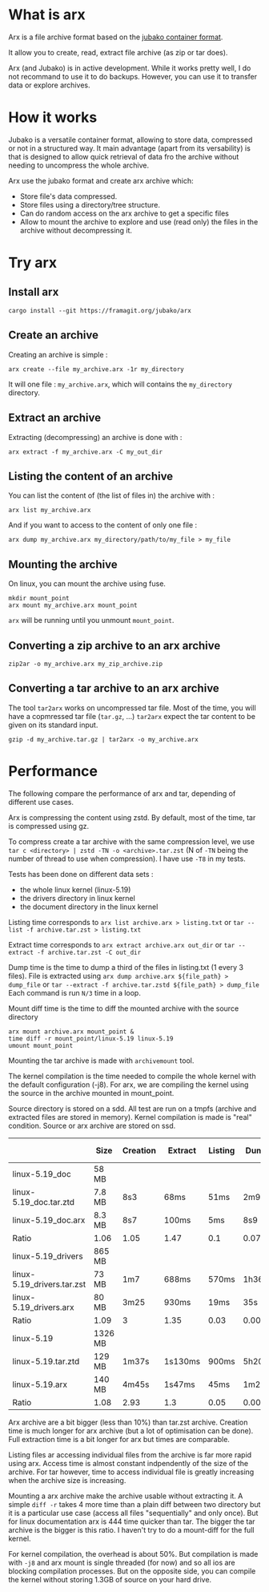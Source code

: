 What is arx
===========

Arx is a file archive format based on the
[jubako container format](https://github.com/jubako/jubako).

It allow you to create, read, extract file archive (as zip or tar does).

Arx (and Jubako) is in active development.
While it works pretty well, I do not recommand to use it to do backups.
However, you can use it to transfer data or explore archives.


How it works
============


Jubako is a versatile container format, allowing to store data, compressed or
not in a structured way. It main advantage (apart from its versability) is
that is designed to allow quick retrieval of data fro the archive without
needing to uncompress the whole archive.

Arx use the jubako format and create arx archive which:
- Store file's data compressed.
- Store files using a directory/tree structure.
- Can do random access on the arx archive to get a specific files
- Allow to mount the archive to explore and use (read only) the files in the
  archive without decompressing it.

Try arx
=======

Install arx
-----------

```
cargo install --git https://framagit.org/jubako/arx
```


Create an archive
-----------------

Creating an archive is simple :


```
arx create --file my_archive.arx -1r my_directory
```

It will one file : `my_archive.arx`, which will contains the `my_directory` directory.


Extract an archive
------------------

Extracting (decompressing) an archive is done with :

```
arx extract -f my_archive.arx -C my_out_dir
```


Listing the content of an archive
---------------------------------

You can list the content of (the list of files in) the archive with :

```
arx list my_archive.arx
```

And if you want to access to the content of only one file :

```
arx dump my_archive.arx my_directory/path/to/my_file > my_file
```

Mounting the archive
--------------------

On linux, you can mount the archive using fuse.

```
mkdir mount_point
arx mount my_archive.arx mount_point
```

`arx` will be running until you unmount `mount_point`.

Converting a zip archive to an arx archive
------------------------------------------

```
zip2ar -o my_archive.arx my_zip_archive.zip
```

Converting a tar archive to an arx archive
------------------------------------------

The tool `tar2arx` works on uncompressed tar file.
Most of the time, you will have a copmressed tar file (`tar.gz`, ...)
`tar2arx` expect the tar content to be given on its standard input.

```
gzip -d my_archive.tar.gz | tar2arx -o my_archive.arx
```



Performance
===========


The following compare the performance of arx and tar, depending of different
use cases.

Arx is compressing the content using zstd.
By default, most of the time, tar is compressed using gz.

To compress create a tar archive with the same compression level, we use
`tar c <directory> | zstd -TN -o <archive>.tar.zst`
(N of `-TN` being the number of thread to use when compression).
I have use `-T8` in my tests.

Tests has been done on different data sets :
- the whole linux kernel (linux-5.19)
- the drivers directory in linux kernel
- the document directory in the linux kernel

Listing time corresponds to `arx list archive.arx > listing.txt` or
`tar --list -f archive.tar.zst > listing.txt`

Extract time corresponds to `arx extract archive.arx out_dir` or
`tar --extract -f archive.tar.zst -C out_dir`

Dump time is the time to dump a third of the files in listing.txt (1 every 3 files).
File is extracted using `arx dump archive.arx ${file_path} > dump_file` or
`tar --extract -f archive.tar.zstd ${file_path} > dump_file`
Each command is run `N/3` time in a loop.

Mount diff time is the time to diff the mounted archive with the source directory
```
arx mount archive.arx mount_point &
time diff -r mount_point/linux-5.19 linux-5.19
umount mount_point
```
Mounting the tar archive is made with `archivemount` tool.

The kernel compilation is the time needed to compile the whole kernel with the
default configuration (-j8). For arx, we are compiling the kernel using the
source in the archive mounted in mount_point.

Source directory is stored on a sdd. All test are run on a tmpfs (archive and
extracted files are stored in memory). Kernel compilation is made is "real"
condition. Source or arx archive are stored on ssd.


|                            |  Size   | Creation | Extract | Listing |  Dump  | Dump /entry | Mount diff | Compilation |
| -------------------------- | ------- | -------- | ------- | ------- | ------ | ----------- | ---------- | ----------- |
| linux-5.19_doc             | 58 MB   |          |         |         |        |             | 66ms       |             |
| linux-5.19_doc.tar.ztd     | 7.8 MB  | 8s3      | 68ms    | 51ms    | 2m9s   | 43ms        | 2m38s      |             |
| linux-5.19_doc.arx         | 8.3 MB  | 8s7      | 100ms   | 5ms     | 8s9    | 3.4ms       | 324ms      |             |
| Ratio                      | 1.06    | 1.05     | 1.47    | 0.1     | 0.07   |             | 0.002      |             |
| linux-5.19_drivers         | 865 MB  |          |         |         |        |             | 490ms      |             |
| linux-5.19_drivers.tar.zst | 73 MB   | 1m7      | 688ms   | 570ms   | 1h36   | 520ms       | 2h41m      |             |
| linux-5.19_drivers.arx     | 80 MB   | 3m25     | 930ms   | 19ms    | 35s    | 3.1ms       | 1s75       |             |
| Ratio                      | 1.09    | 3        | 1.35    | 0.03    | 0.006  |             | 0.00018    |             |
| linux-5.19                 | 1326 MB |          |         |         |        |             | 880ms      | 32m         |
| linux-5.19.tar.ztd         | 129 MB  | 1m37s    | 1s130ms | 900ms   | 5h20m  | 833ms       |            |             |
| linux-5.19.arx             | 140 MB  | 4m45s    | 1s47ms  | 45ms    | 1m28s  | 4ms         | 4s2        | 48m         |
| Ratio                      | 1.08    | 2.93     | 1.3     | 0.05    | 0.0045 |             |            |             |


Arx archive are a bit bigger (less than 10%) than tar.zst archive.
Creation time is much longer for arx archive (but a lot of optimisation can be done).
Full extraction time is a bit longer for arx but times are comparable.

Listing files ar accessing individual files from the archive is far more rapid using arx.
Access time is almost constant indpendently of the size of the archive.
For tar however, time to access individual file is greatly increasing when the
archive size is increasing.

Mounting a arx archive make the archive usable without extracting it.
A simple `diff -r` takes 4 more time than a plain diff between two directory but
it is a particular use case (access all files "sequentially" and only once).
But for linux documentation arx is 444 time quicker than tar.
The bigger the tar archive is the bigger is this ratio. I haven't try to do a
mount-diff for the full kernel.

For kernel compilation, the overhead is about 50%. But compilation is made
with `-j8` and arx mount is single threaded (for now) and so all ios are
blocking compilation processes.
But on the opposite side, you can compile the kernel without storing 1.3GB of
source on your hard drive.
